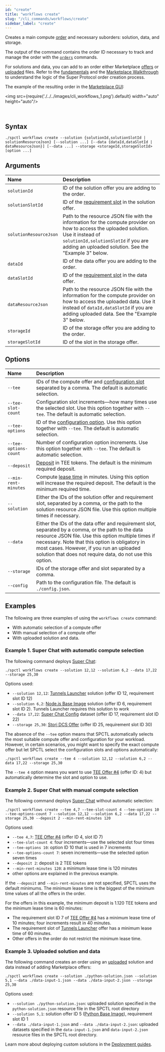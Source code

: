 ```yaml
---
id: "create"
title: "workflows create"
slug: "/cli_commands/workflows/create"
sidebar_label: "create"
---
```


Creates a main compute [order](/developers/fundamentals/orders) and necessary suborders: solution, data, and storage.

The output of the command contains the order ID necessary to track and manage the order with the [`orders`](/developers/cli_commands/orders) commands.

For solutions and data, you can add to an order either Marketplace [offers](/developers/fundamentals/offers) or [uploaded](/developers/cli_commands/files/upload) files. Refer to the [fundamentals](/developers/fundamentals) and the [Marketplace Walkthrough](/developers/marketplace/walkthrough/) to understand the logic of the Super Protocol order creation process.

The example of the resulting order in the [Marketplace GUI](/developers/marketplace):

<img src={require('./../../images/cli_workflows_1.png').default} width="auto" height="auto"/>

<br/>

## Syntax

```
./spctl workflows create --solution {solutionId,solutionSlotId | solutionResourceJson} [--solution ...] [--data {dataId,dataSlotId | dataResourceJson}] [--data ...] --storage <storageId,storageSlotId> [option ...]
```

## Arguments

| **Name** | **Description** |
| :- | :- |
| `solutionId` | ID of the solution offer you are adding to the order. |
| `solutionSlotId` | ID of the [requirement slot](/developers/fundamentals/slots#requirements) in the solution offer. |
| `solutionResourceJson` | Path to the resource JSON file with the information for the compute provider on how to access the uploaded solution. Use it instead of `solutionId,solutionSlotId` if you are adding an uploaded solution. See the "Example 3" below. |
| `dataId` | ID of the data offer you are adding to the order. |
| `dataSlotId` | ID of the [requirement slot](/developers/fundamentals/slots#requirements) in the data offer. |
| `dataResourceJson` | Path to the resource JSON file with the information for the compute provider on how to access the uploaded data. Use it instead of `dataId,dataSlotId` if you are adding uploaded data. See the "Example 3" below. |
| `storageId` | ID of the storage offer you are adding to the order. |
| `storageSlotId` | ID of the slot in the storage offer. |

## Options

| **Name** | **Description** |
| :- | :- |
| `--tee` | IDs of the compute offer and [configuration slot](/developers/fundamentals/slots#configurations) separated by a comma. The default is automatic selection. |
| `--tee-slot-count` | Configuration slot increments—how many times use the selected slot. Use this option together with `--tee`. The default is automatic selection. |
| `--tee-options` | ID of the [configuration option](/developers/fundamentals/slots#configurations). Use this option together with `--tee`. The default is automatic selection. |
| `--tee-options-count` | Number of configuration option increments. Use this option together with `--tee`. The default is automatic selection. |
| `--deposit` | [Deposit](/developers/fundamentals/orders#lease-deposit-and-balance) in TEE tokens. The default is the minimum required deposit. |
| `--min-rent-minutes` | Compute [lease time](/developers/fundamentals/orders#lease-deposit-and-balance) in minutes. Using this option will increase the required deposit. The default is the minimum required time. |
| `--solution` | Either the IDs of the solution offer and requirement slot, separated by a comma, or the path to the solution resource JSON file. Use this option multiple times if necessary. |
| `--data` | Either the IDs of the data offer and requirement slot, separated by a comma, or the path to the data resource JSON file. Use this option multiple times if necessary. Note that this option is obligatory in most cases. However, if you run an uploaded solution that does not require data, do not use this option. |
| `--storage` | IDs of the storage offer and slot separated by a comma. |
| `--config` | Path to the configuration file. The default is `./config.json`. |

## Examples

The following are three examples of using the `workflows create` command:

- With automatic selection of a compute offer
- With manual selection of a compute offer
- With uploaded solution and data.

### Example 1. Super Chat with automatic compute selection

The following command deploys [Super Chat](/developers/offers/superchat):

```
./spctl workflows create --solution 12,12 --solution 6,2 --data 17,22 --storage 25,30
```

Options used:

- `--solution 12,12`: [Tunnels Launcher](https://marketplace.superprotocol.com/solutions?offer=offerId%3D12) solution (offer ID 12, requirement slot ID 12)
- `--solution 6,2`: [Node.js Base Image](https://marketplace.superprotocol.com/?offer=offerId%3D6) solution (offer ID 6, requirement slot ID 2). Tunnels Launcher requires this solution to work
- `--data 17,22`: [Super Chat Config](https://marketplace.superprotocol.com/data?offer=offerId%3D17) dataset (offer ID 17, requirement slot ID 22)
- `--storage 25,30`: [Storj DCS Offer](https://marketplace.superprotocol.com/storage?offer=offerId%3D25) (offer ID 25, requirement slot ID 30)

The absence of the `--tee` option means that SPCTL automatically selects the most suitable compute offer and configuration for your workload. However, in certain scenarios, you might want to specify the exact compute offer but let SPCTL select the configuration slots and options automatically:

```
./spctl workflows create --tee 4 --solution 12,12 --solution 6,2 --data 17,22 --storage 25,30
```

The `--tee 4` option means you want to use [TEE Offer #4](https://marketplace.superprotocol.com/compute?offer=offerId%3D4) (offer ID: 4) but automatically determine the slot and option to use.

### Example 2. Super Chat with manual compute selection

The following command deploys [Super Chat](/developers/offers/superchat) without automatic selection:

```
./spctl workflows create --tee 4,7 --tee-slot-count 4 --tee-options 10 --tee-options-count 7 --solution 12,12 --solution 6,2 --data 17,22 --storage 25,30 --deposit 2 --min-rent-minutes 120
```

Options used:

- `--tee 4,7`: [TEE Offer #4](https://marketplace.superprotocol.com/compute?offer=offerId%3D4) (offer ID 4, slot ID 7)
- `--tee-slot-count 4`: four increments—use the selected slot four times
- `--tee-options 10`: option ID 10 that is used in 7 increments
- `--tee-options-count 7`: seven increments—use the selected option seven times
- `--deposit 2`: deposit is 2 TEE tokens
- `--min-rent-minutes 120`: a minimum lease time is 120 minutes
- other options are explained in the previous example.

If the `--deposit` and `--min-rent-minutes` are not specified, SPCTL uses the default minimums. The minimum lease time is the biggest of the minimum time values of all the offers in the order.

For the offers in this example, the minimum deposit is 1.120 TEE tokens and the minimum lease time is 60 minutes:

- The requirement slot ID 7 of [TEE Offer #4](https://marketplace.superprotocol.com/compute?offer=offerId%3D4) has a minimum lease time of 10 minutes; four increments result in 40 minutes.
- The requirement slot of [Tunnels Launcher](https://marketplace.superprotocol.com/solutions?offer=offerId%3D12) offer has a minimum lease time of 60 minutes.
- Other offers in the order do not restrict the minimum lease time.

### Example 3. Uploaded solution and data

The following command creates an order using an [uploaded](/developers/cli_commands/files/upload) solution and data instead of adding Marketplace offers:

```
./spctl workflows create --solution ./python-solution.json --solution 5,1 --data ./data-input-1.json --data ./data-input-2.json --storage 25,30
```

Options used:

- `--solution ./python-solution.json`: uploaded solution specified in the `python-solution.json` resource file in the SPCTL root directory
- `--solution 5,1`: solution offer ID 5 ([Python Base Image](https://marketplace.superprotocol.com/solutions?offer=offerId%3D5)), requirement slot ID 1
- `--data ./data-input-1.json` and `--data ./data-input-2.json`: uploaded datasets specified in the `data-input-1.json` and `data-input-2.json` resource files in the SPCTL root directory.

Learn more about deploying custom solutions in the [Deployment guides](/developers/deployment_guides).
